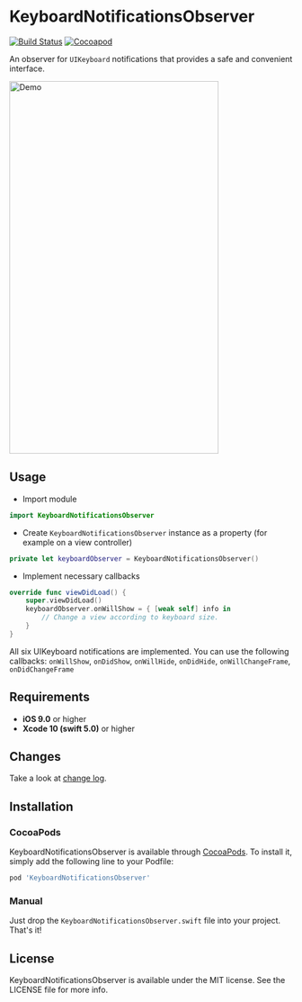# KeyboardNotificationsObserver

[![Build Status](https://travis-ci.com/zummenix/KeyboardNotificationsObserver.svg?branch=master)](https://travis-ci.org/zummenix/KeyboardNotificationsObserver)
[![Cocoapod](https://img.shields.io/cocoapods/v/KeyboardNotificationsObserver.svg)](https://cocoapods.org/pods/KeyboardNotificationsObserver)

An observer for `UIKeyboard` notifications that provides a safe and convenient interface.

<img src="https://raw.github.com/zummenix/KeyboardNotificationsObserver/master/demo.gif" alt="Demo" width="372" height="662"/>

## Usage

- Import module
```Swift
import KeyboardNotificationsObserver
```

- Create `KeyboardNotificationsObserver` instance as a property (for example on a view controller)
```Swift
private let keyboardObserver = KeyboardNotificationsObserver()
```

- Implement necessary callbacks
```Swift
override func viewDidLoad() {
    super.viewDidLoad()
    keyboardObserver.onWillShow = { [weak self] info in
        // Change a view according to keyboard size.
    }
}
```

All six UIKeyboard notifications are implemented. You can use the following callbacks:
`onWillShow`, `onDidShow`, `onWillHide`, `onDidHide`, `onWillChangeFrame`, `onDidChangeFrame`

## Requirements

- **iOS 9.0** or higher
- **Xcode 10 (swift 5.0)** or higher

## Changes

Take a look at [change log](CHANGELOG.md).

## Installation

### CocoaPods

KeyboardNotificationsObserver is available through [CocoaPods](http://cocoapods.org). To install
it, simply add the following line to your Podfile:

```ruby
pod 'KeyboardNotificationsObserver'
```

### Manual

Just drop the `KeyboardNotificationsObserver.swift` file into your project. That's it!

## License

KeyboardNotificationsObserver is available under the MIT license. See the LICENSE file for more info.
